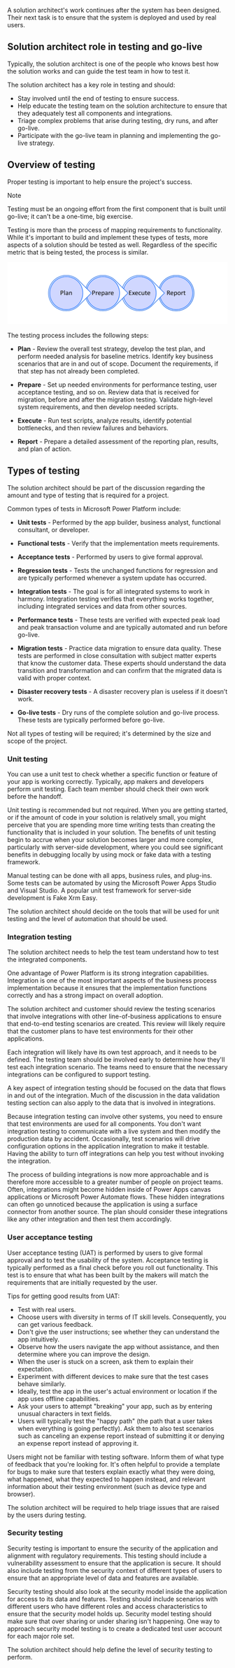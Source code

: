 A solution architect's work continues after the system has been designed. Their next task is to ensure that the system is deployed and used by real users.

## Solution architect role in testing and go-live

Typically, the solution architect is one of the people who knows best how the solution works and can guide the test team in how to test it.

The solution architect has a key role in testing and should:

- Stay involved until the end of testing to ensure success.
- Help educate the testing team on the solution architecture to ensure that they adequately test all components and integrations.
- Triage complex problems that arise during testing, dry runs, and after go-live.
- Participate with the go-live team in planning and implementing the go-live strategy.

## Overview of testing

Proper testing is important to help ensure the project's success.

> [!NOTE]
> Testing must be an ongoing effort from the first component that is built until go-live; it can't be a one-time, big exercise.

Testing is more than the process of mapping requirements to functionality. While it's important to build and implement these types of tests, more aspects of a solution should be tested as well. Regardless of the specific metric that is being tested, the process is similar.

![Diagram of the test process of plan, prepare, execute, and report.](../media/1-test-process-c.png)

The testing process includes the following steps:

- **Plan** - Review the overall test strategy, develop the test plan, and perform needed analysis for baseline metrics. Identify key business scenarios that are in and out of scope. Document the requirements, if that step has not already been completed.

- **Prepare** - Set up needed environments for performance testing, user acceptance testing, and so on. Review data that is received for migration, before and after the migration testing. Validate high-level system requirements, and then develop needed scripts.

- **Execute** - Run test scripts, analyze results, identify potential bottlenecks, and then review failures and behaviors.

- **Report** - Prepare a detailed assessment of the reporting plan, results, and plan of action.

## Types of testing

The solution architect should be part of the discussion regarding the amount and type of testing that is required for a project.

Common types of tests in Microsoft Power Platform include:

- **Unit tests** - Performed by the app builder, business analyst, functional consultant, or developer.

- **Functional tests** - Verify that the implementation meets requirements.

- **Acceptance tests** - Performed by users to give formal approval.

- **Regression tests** - Tests the unchanged functions for regression and are typically performed whenever a system update has occurred.

- **Integration tests** - The goal is for all integrated systems to work in harmony. Integration testing verifies that everything works together, including integrated services and data from other sources.

- **Performance tests** - These tests are verified with expected peak load and peak transaction volume and are typically automated and run before go-live.

- **Migration tests** - Practice data migration to ensure data quality. These tests are performed in close consultation with subject matter experts that know the customer data. These experts should understand the data transition and transformation and can confirm that the migrated data is valid with proper context.

- **Disaster recovery tests** - A disaster recovery plan is useless if it doesn’t work.

- **Go-live tests** - Dry runs of the complete solution and go-live process. These tests are typically performed before go-live.

Not all types of testing will be required; it's determined by the size and scope of the project.

### Unit testing

You can use a unit test to check whether a specific function or feature of your app is working correctly. Typically, app makers and developers perform unit testing. Each team member should check their own work before the handoff.

Unit testing is recommended but not required. When you are getting started, or if the amount of code in your solution is relatively small, you might perceive that you are spending more time writing tests than creating the functionality that is included in your solution. The benefits of unit testing begin to accrue when your solution becomes larger and more complex, particularly with server-side development, where you could see significant benefits in debugging locally by using mock or fake data with a testing framework.

Manual testing can be done with all apps, business rules, and plug-ins. Some tests can be automated by using the Microsoft Power Apps Studio and Visual Studio. A popular unit test framework for server-side development is Fake Xrm Easy.

The solution architect should decide on the tools that will be used for unit testing and the level of automation that should be used.

### Integration testing

The solution architect needs to help the test team understand how to test the integrated components.

One advantage of Power Platform is its strong integration capabilities. Integration is one of the most important aspects of the business process implementation because it ensures that the implementation functions correctly and has a strong impact on overall adoption.

The solution architect and customer should review the testing scenarios that involve integrations with other line-of-business applications to ensure that end-to-end testing scenarios are created. This review will likely require that the customer plans to have test environments for their other applications.

Each integration will likely have its own test approach, and it needs to be defined. The testing team should be involved early to determine how they'll test each integration scenario. The teams need to ensure that the necessary integrations can be configured to support testing.

A key aspect of integration testing should be focused on the data that flows in and out of the integration. Much of the discussion in the data validation testing section can also apply to the data that is involved in integrations.

Because integration testing can involve other systems, you need to ensure that test environments are used for all components. You don't want integration testing to communicate with a live system and then modify the production data by accident. Occasionally, test scenarios will drive configuration options in the application integration to make it testable. Having the ability to turn off integrations can help you test without invoking the integration.

The process of building integrations is now more approachable and is therefore more accessible to a greater number of people on project teams. Often, integrations might become hidden inside of Power Apps canvas applications or Microsoft Power Automate flows. These hidden integrations can often go unnoticed because the application is using a surface connector from another source. The plan should consider these integrations like any other integration and then test them accordingly.

### User acceptance testing

User acceptance testing (UAT) is performed by users to give formal approval and to test the usability of the system. Acceptance testing is typically performed as a final check before you roll out functionality. This test is to ensure that what has been built by the makers will match the requirements that are initially requested by the user.

Tips for getting good results from UAT:

- Test with real users.
- Choose users with diversity in terms of IT skill levels. Consequently, you can get various feedback.
- Don't give the user instructions; see whether they can understand the app intuitively.
- Observe how the users navigate the app without assistance, and then determine where you can improve the design.
- When the user is stuck on a screen, ask them to explain their expectation.
- Experiment with different devices to make sure that the test cases behave similarly.
- Ideally, test the app in the user's actual environment or location if the app uses offline capabilities.
- Ask your users to attempt "breaking" your app, such as by entering unusual characters in text fields.
- Users will typically test the "happy path" (the path that a user takes when everything is going perfectly). Ask them to also test scenarios such as canceling an expense report instead of submitting it or denying an expense report instead of approving it.

Users might not be familiar with testing software. Inform them of what type of feedback that you're looking for. It's often helpful to provide a template for bugs to make sure that testers explain exactly what they were doing, what happened, what they expected to happen instead, and relevant information about their testing environment (such as device type and browser).

The solution architect will be required to help triage issues that are raised by the users during testing.

### Security testing

Security testing is important to ensure the security of the application and alignment with regulatory requirements. This testing should include a vulnerability assessment to ensure that the application is secure. It should also include testing from the security context of different types of users to ensure that an appropriate level of data and features are available.

Security testing should also look at the security model inside the application for access to its data and features. Testing should include scenarios with different users who have different roles and access characteristics to ensure that the security model holds up. Security model testing should make sure that over sharing or under sharing isn't happening. One way to approach security model testing is to create a dedicated test user account for each major role set.

The solution architect should help define the level of security testing to perform.
